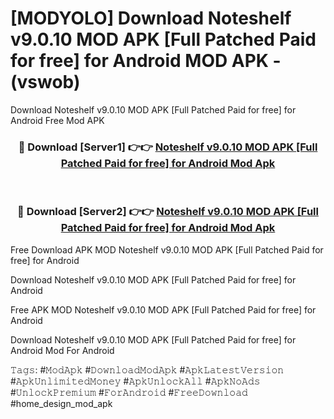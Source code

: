 # [MODYOLO] Download Noteshelf v9.0.10 MOD APK [Full Patched Paid for free] for Android MOD APK - (vswob)
Download Noteshelf v9.0.10 MOD APK [Full Patched Paid for free] for Android Free Mod APK

<div align="center">
<h3>🔴 Download [Server1] 👉👉 <a href="https://apk-comot.site?title=Noteshelf_v9.0.10_MOD_APK_[Full_Patched_Paid_for_free]_for_Android">Noteshelf v9.0.10 MOD APK [Full Patched Paid for free] for Android Mod Apk</a></h3><br>

<h3>🔴 Download [Server2] 👉👉 <a href="https://apk-comot.site?title=Noteshelf_v9.0.10_MOD_APK_[Full_Patched_Paid_for_free]_for_Android">Noteshelf v9.0.10 MOD APK [Full Patched Paid for free] for Android Mod Apk</a></h3>
</div>


Free Download APK MOD Noteshelf v9.0.10 MOD APK [Full Patched Paid for free] for Android

Download Noteshelf v9.0.10 MOD APK [Full Patched Paid for free] for Android 

Free APK MOD Noteshelf v9.0.10 MOD APK [Full Patched Paid for free] for Android 

Download Noteshelf v9.0.10 MOD APK [Full Patched Paid for free] for Android Mod For Android

𝚃𝚊𝚐𝚜: #𝙼𝚘𝚍𝙰𝚙𝚔 #𝙳𝚘𝚠𝚗𝚕𝚘𝚊𝚍𝙼𝚘𝚍𝙰𝚙𝚔 #𝙰𝚙𝚔𝙻𝚊𝚝𝚎𝚜𝚝𝚅𝚎𝚛𝚜𝚒𝚘𝚗 #𝙰𝚙𝚔𝚄𝚗𝚕𝚒𝚖𝚒𝚝𝚎𝚍𝙼𝚘𝚗𝚎𝚢 #𝙰𝚙𝚔𝚄𝚗𝚕𝚘𝚌𝚔𝙰𝚕𝚕 #𝙰𝚙𝚔𝙽𝚘𝙰𝚍𝚜 #𝚄𝚗𝚕𝚘𝚌𝚔𝙿𝚛𝚎𝚖𝚒𝚞𝚖 #𝙵𝚘𝚛𝙰𝚗𝚍𝚛𝚘𝚒𝚍 #𝙵𝚛𝚎𝚎𝙳𝚘𝚠𝚗𝚕𝚘𝚊𝚍 #home_design_mod_apk